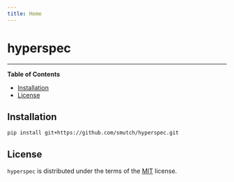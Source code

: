 ```yaml
---
title: Home
---
```

# hyperspec

<!-- [![PyPI - Version](https://img.shields.io/pypi/v/hyperspec.svg)](https://pypi.org/project/hyperspec) -->
<!-- [![PyPI - Python Version](https://img.shields.io/pypi/pyversions/hyperspec.svg)](https://pypi.org/project/hyperspec) -->

-----

**Table of Contents**

- [Installation](#installation)
- [License](#license)

## Installation

```console
pip install git+https://github.com/smutch/hyperspec.git
```

## License

`hyperspec` is distributed under the terms of the [MIT](https://spdx.org/licenses/MIT.html) license.
